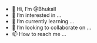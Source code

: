 - 👋 Hi, I’m @Bhukall
- 👀 I’m interested in ...
- 🌱 I’m currently learning ...
- 💞️ I’m looking to collaborate on ...
- 📫 How to reach me ...

<!---
Bhukall/Bhukall is a ✨ special ✨ repository because its `README.md` (this file) appears on your GitHub profile.
You can click the Preview link to take a look at your changes.
--->
